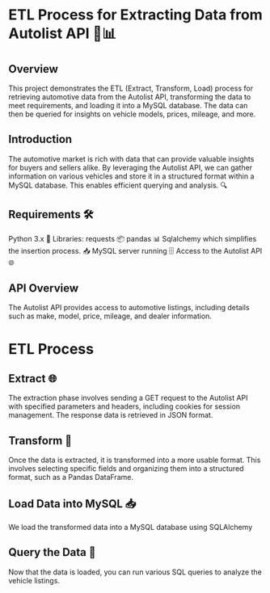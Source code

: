 # ETL Process for Extracting Data from Autolist API 🚗📊
## Overview
This project demonstrates the ETL (Extract, Transform, Load) process for retrieving automotive data from the Autolist API, transforming the data to meet requirements, and loading it into a MySQL database. The data can then be queried for insights on vehicle models, prices, mileage, and more.
## Introduction
The automotive market is rich with data that can provide valuable insights for buyers and sellers alike. By leveraging the Autolist API, we can gather information on various vehicles and store it in a structured format within a MySQL database. This enables efficient querying and analysis. 🔍
## Requirements 🛠️
Python 3.x 🐍
Libraries:
requests 📦
pandas 📊
Sqlalchemy which simplifies the insertion process. 📥
MySQL server running 🗄️
Access to the Autolist API 🌐
## API Overview
The Autolist API provides access to automotive listings, including details such as make, model, price, mileage, and dealer information.

# ETL Process
## Extract 🌐
The extraction phase involves sending a GET request to the Autolist API with specified parameters and headers, including cookies for session management. The response data is retrieved in JSON format.
## Transform 🔄
Once the data is extracted, it is transformed into a more usable format. This involves selecting specific fields and organizing them into a structured format, such as a Pandas DataFrame.
## Load Data into MySQL 📥
We load the transformed data into a MySQL database using SQLAlchemy

## Query the Data 🧐
Now that the data is loaded, you can run various SQL queries to analyze the vehicle listings.

